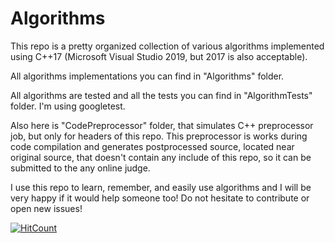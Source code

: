# Algorithms

This repo is a pretty organized collection of various algorithms implemented using C++17 (Microsoft Visual Studio 2019, but 2017 is also acceptable). 

All algorithms implementations you can find in "Algorithms" folder.

All algorithms are tested and all the tests you can find in "AlgorithmTests" folder. I'm using googletest.

Also here is "CodePreprocessor" folder, that simulates C++ preprocessor job, but only for headers of this repo. This preprocessor is works during code compilation and generates postprocessed source, located near original source, that doesn't contain any include of this repo, so it can be submitted to the any online judge.

I use this repo to learn, remember, and easily use algorithms and I will be very happy if it would help someone too! Do not hesitate to contribute or open new issues! 


[![HitCount](http://hits.dwyl.io/levonoganesyan/Algorithms.svg)](http://hits.dwyl.io/levonoganesyan/Algorithms)
